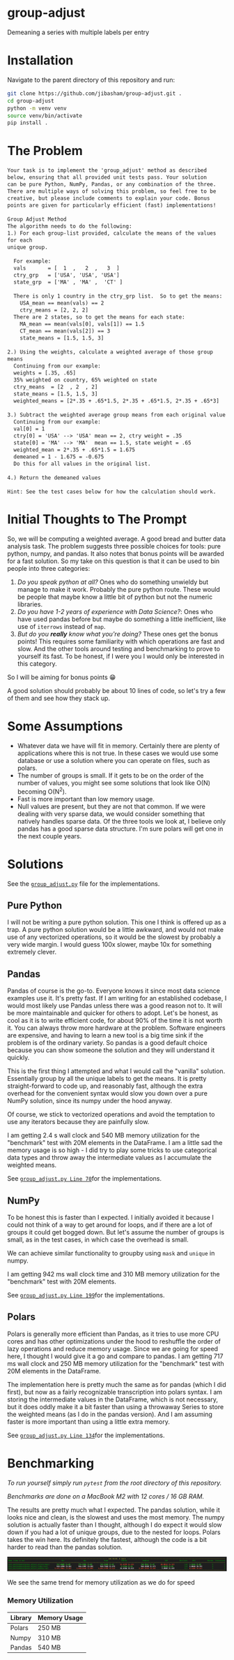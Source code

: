 # group-adjust

Demeaning a series with multiple labels per entry

# Installation

Navigate to the parent directory of this repository and run:

```bash
git clone https://github.com/jibasham/group-adjust.git .
cd group-adjust
python -m venv venv
source venv/bin/activate
pip install .
```

# The Problem

```
Your task is to implement the 'group_adjust' method as described
below, ensuring that all provided unit tests pass. Your solution
can be pure Python, NumPy, Pandas, or any combination of the three.
There are multiple ways of solving this problem, so feel free to be
creative, but please include comments to explain your code. Bonus
points are given for particularly efficient (fast) implementations!

Group Adjust Method
The algorithm needs to do the following:
1.) For each group-list provided, calculate the means of the values for each
unique group.

  For example:
  vals       = [  1  ,   2  ,   3  ]
  ctry_grp   = ['USA', 'USA', 'USA']
  state_grp  = ['MA' , 'MA' ,  'CT' ]

  There is only 1 country in the ctry_grp list.  So to get the means:
    USA_mean == mean(vals) == 2
    ctry_means = [2, 2, 2]
  There are 2 states, so to get the means for each state:
    MA_mean == mean(vals[0], vals[1]) == 1.5
    CT_mean == mean(vals[2]) == 3
    state_means = [1.5, 1.5, 3]

2.) Using the weights, calculate a weighted average of those group means
  Continuing from our example:
  weights = [.35, .65]
  35% weighted on country, 65% weighted on state
  ctry_means  = [2  , 2  , 2]
  state_means = [1.5, 1.5, 3]
  weighted_means = [2*.35 + .65*1.5, 2*.35 + .65*1.5, 2*.35 + .65*3]

3.) Subtract the weighted average group means from each original value
  Continuing from our example:
  val[0] = 1
  ctry[0] = 'USA' --> 'USA' mean == 2, ctry weight = .35
  state[0] = 'MA' --> 'MA'  mean == 1.5, state weight = .65
  weighted_mean = 2*.35 + .65*1.5 = 1.675
  demeaned = 1 - 1.675 = -0.675
  Do this for all values in the original list.

4.) Return the demeaned values

Hint: See the test cases below for how the calculation should work.
```

# Initial Thoughts to The Prompt

So, we will be computing a weighted average. A good bread and butter data analysis task. The
problem suggests three possible choices for tools: pure python, numpy, and pandas. It also notes
that bonus points will be awarded for a fast solution. So my take on this question is that it can
be used to bin people into three categories:

1. *Do you speak python at all?* Ones who do something unwieldy but manage to make it work.
   Probably the pure python route.
   These would be people that maybe know a little bit of python but not the numeric libraries.
2. *Do you have 1-2 years of experience with Data Science?*: Ones who have used pandas before
   but maybe do something a little inefficient, like use of `iterrows` instead of `map`.
3. *But do you __really__ know what you're doing?* These ones get the bonus points! This requires some
   familiarity with which operations are
   fast and slow. And the other tools around testing and benchmarking to prove to yourself its fast.
   To be honest, if I were you I would only be interested in this category.

So I will be aiming for bonus points 😁

A good solution should probably be about 10 lines of code, so let's try a few of them and see how
they stack up.

# Some Assumptions

- Whatever data we have will fit in memory. Certainly there are plenty of applications where this
  is not true. In these cases we would use some database or use a solution where you can operate on
  files, such as polars.
- The number of groups is small. If it gets to be on the order of the number of values, you might see some solutions
  that look like O(N) becoming O(N<sup>2</sup>).
- Fast is more important than low memory usage.
- Null values are present, but they are not that common. If we were dealing with very sparse data,
  we would consider something that natively handles sparse data. Of the three tools we look at, I
  believe only pandas has a good sparse data structure. I'm sure polars will get one in the next
  couple years.

# Solutions

See the [`group_adjust.py`](src/group_adjust.py) file for the implementations.

## Pure Python

I will not be writing a pure python solution. This one I think is offered up as a trap. A pure
python solution would be a little awkward, and would not make use of any vectorized operations,
so it would be the slowest by probably a very wide margin. I would guess 100x slower, maybe 10x
for something extremely clever.

## Pandas

Pandas of course is the go-to. Everyone knows it since most data science examples
use it. It's pretty fast. If I am writing for an established codebase, I would
most likely use Pandas unless there was a good reason not to. It will be more maintainable
and quicker for others to adopt. Let's be honest, as cool as it is to write efficient code,
for about 90% of the time it is not worth it. You can always throw more hardware at the problem.
Software engineers are expensive, and having to learn a new tool is a big time sink if the
problem is of the ordinary variety. So pandas is a good default choice because you can show someone the
solution and they will understand it quickly.

This is the first thing I attempted and what I would call the "vanilla" solution.
Essentially group by all the unique labels to get the means. It is pretty
straight-forward to code up, and reasonably fast, although the extra overhead for
the convenient syntax would slow you down over a pure NumPy solution, since its
numpy under the hood anyway.

Of course, we stick to vectorized operations and avoid the temptation to use any iterators because
they are painfully slow.

I am getting 2.4 s wall clock and 540 MB memory utilization for the "benchmark"
test with 20M elements in the DataFrame. I am a little sad the memory usage
is so high - I did try to play some tricks to use categorical data types and
throw away the intermediate values as I accumulate the weighted means.

See [`group_adjust.py Line 70`](src/group_adjust.py)for the implementations.

## NumPy

To be honest this is faster than I expected. I initially avoided it because I
could not think of a way to get around for loops, and if there are a lot of groups
it could get bogged down. But let's assume the number of groups is small, as in the
test cases, in which case the overhead is small.

We can achieve similar functionality to groupby using `mask` and `unique` in numpy.

I am getting 942 ms wall clock time
and 310 MB memory utilization for the "benchmark" test with 20M elements.

See [`group_adjust.py Line 199`](src/group_adjust.py)for the implementations.

## Polars

Polars is generally more efficient than Pandas, as it tries to use more CPU cores
and has other optimizations under the hood to reshuffle the order of lazy operations
and reduce memory usage. Since we are going for speed here, I thought I would give
it a go and compare to pandas. I am getting 717 ms wall clock and 250 MB memory
utilization for the "benchmark" test with 20M elements in the DataFrame.

The implementation here is pretty much the same as for pandas (which I did first),
but now as a fairly recognizable transcription into polars syntax. I am storing
the intermediate values in the DataFrame, which is not necessary, but it does oddly
make it a bit faster than using a throwaway Series to store the weighted means
(as I do in the pandas version). And I am assuming faster is more important than
using a little extra memory.

See [`group_adjust.py Line 134`](src/group_adjust.py)for the implementations.

# Benchmarking

_To run yourself simply run `pytest` from the root directory of this repository._

_Benchmarks are done on a MacBook M2 with 12 cores / 16 GB RAM._

The results are pretty much what I expected. The pandas solution, while it looks nice and clean, is the slowest and
uses the most memory. The numpy solution is actually faster than I thought, although I do expect it would slow down
if you had a lot of unique groups, due to the nested for loops. Polars takes the win here. Its definitely the fastest,
although the code is a bit harder to read than the pandas solution.

![Benchmark](benchmark_output.png)

We see the same trend for memory utilization as we do for speed

### Memory Utilization

| Library | Memory Usage |
|---------|--------------|
| Polars  | 250 MB       |
| Numpy   | 310 MB       |
| Pandas  | 540 MB       |
